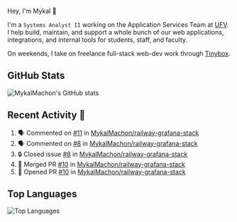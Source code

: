 Hey, I'm Mykal 👋

I'm a `Systems Analyst II` working on the Application Services Team at [UFV](https://ufv.ca). 
I help build, maintain, and support a whole bunch of our web applications, integrations, and internal tools for students, staff, and faculty.

On weekends, I take on freelance full-stack web-dev work through [Tinybox](https://tinybox.dev).

## GitHub Stats
![MykalMachon's GitHub stats](https://github-readme-stats.vercel.app/api?username=MykalMachon&show_icons=true&theme=dark)

## Recent Activity 🚀

<!--START_SECTION:activity-->
1. 🗣 Commented on [#11](https://github.com/MykalMachon/railway-grafana-stack/issues/11#issuecomment-2730545242) in [MykalMachon/railway-grafana-stack](https://github.com/MykalMachon/railway-grafana-stack)
2. 🗣 Commented on [#8](https://github.com/MykalMachon/railway-grafana-stack/issues/8#issuecomment-2727654044) in [MykalMachon/railway-grafana-stack](https://github.com/MykalMachon/railway-grafana-stack)
3. 🔒 Closed issue [#8](https://github.com/MykalMachon/railway-grafana-stack/issues/8) in [MykalMachon/railway-grafana-stack](https://github.com/MykalMachon/railway-grafana-stack)
4. 🎉 Merged PR [#10](https://github.com/MykalMachon/railway-grafana-stack/pull/10) in [MykalMachon/railway-grafana-stack](https://github.com/MykalMachon/railway-grafana-stack)
5. 💪 Opened PR [#10](https://github.com/MykalMachon/railway-grafana-stack/pull/10) in [MykalMachon/railway-grafana-stack](https://github.com/MykalMachon/railway-grafana-stack)
<!--END_SECTION:activity-->

## Top Languages
![Top Languages](https://github-readme-stats.vercel.app/api/top-langs/?username=MykalMachon&layout=compact&theme=dark)
